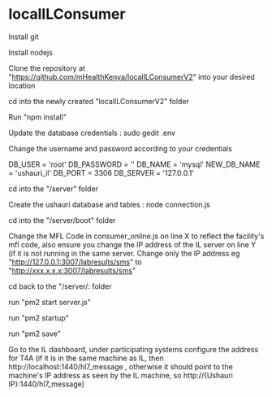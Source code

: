 # localILConsumer
Install git

Install nodejs

Clone the repository at "https://github.com/mHealthKenya/localILConsumerV2" into your desired location

cd into the newly created "localILConsumerV2" folder

Run "npm install"

Update the database credentials : sudo gedit .env

Change the username and password according to your credentials

DB_USER = 'root'
DB_PASSWORD = ''
DB_NAME = 'mysql'
NEW_DB_NAME = 'ushauri_il'
DB_PORT = 3306
DB_SERVER = '127.0.0.1'

cd into the "/server" folder

Create the ushauri database and tables : node connection.js

cd into the "/server/boot" folder

Change the MFL Code in consumer_online.js on line X to reflect the facility's mfl code, also ensure you change the IP address of the IL server on line Y (if it is not running in the same server. Change only the IP address eg "http://127.0.0.1:3007/labresults/sms" to "http://xxx.x.x.x:3007/labresults/sms"

cd back to the "/server/: folder

run "pm2 start server.js"

run "pm2 startup"

run "pm2 save"

Go to the IL dashboard, under participating systems configure the address for T4A (if it is in the same machine as IL, then http://localhost:1440/hl7_message , otherwise it should point to the machine's IP address as seen by the IL machine, so http://{Ushauri IP}:1440/hl7_message)

